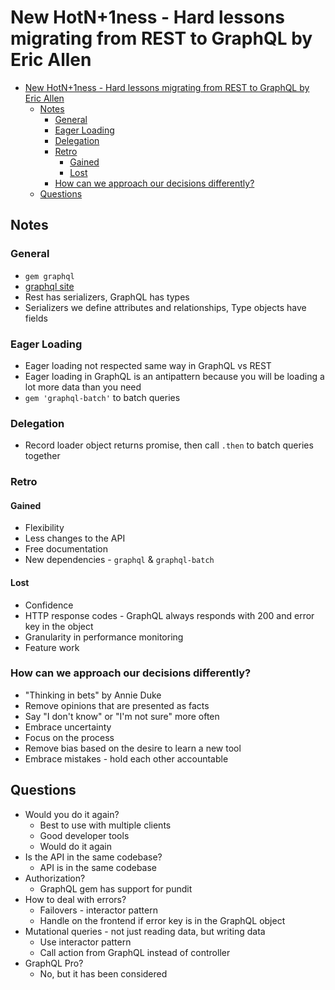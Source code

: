 # New HotN+1ness - Hard lessons migrating from REST to GraphQL by Eric Allen

- [New HotN+1ness - Hard lessons migrating from REST to GraphQL by Eric Allen](#new-hotn1ness---hard-lessons-migrating-from-rest-to-graphql-by-eric-allen)
  - [Notes](#notes)
    - [General](#general)
    - [Eager Loading](#eager-loading)
    - [Delegation](#delegation)
    - [Retro](#retro)
      - [Gained](#gained)
      - [Lost](#lost)
    - [How can we approach our decisions differently?](#how-can-we-approach-our-decisions-differently)
  - [Questions](#questions)

## Notes

### General

- `gem graphql`
- [graphql site](https://graphql.org)
- Rest has serializers, GraphQL has types
- Serializers we define attributes and relationships, Type objects have fields

### Eager Loading

- Eager loading not respected same way in GraphQL vs REST
- Eager loading in GraphQL is an antipattern because you will be loading a lot more data than you need
- `gem 'graphql-batch'` to batch queries

### Delegation

- Record loader object returns promise, then call `.then` to batch queries together

### Retro

#### Gained

- Flexibility
- Less changes to the API
- Free documentation
- New dependencies - `graphql` & `graphql-batch`

#### Lost

- Confidence
- HTTP response codes - GraphQL always responds with 200 and error key in the object
- Granularity in performance monitoring
- Feature work

### How can we approach our decisions differently?

- "Thinking in bets" by Annie Duke
- Remove opinions that are presented as facts
- Say "I don't know" or "I'm not sure" more often
- Embrace uncertainty
- Focus on the process
- Remove bias based on the desire to learn a new tool
- Embrace mistakes - hold each other accountable

## Questions

- Would you do it again?
  - Best to use with multiple clients
  - Good developer tools
  - Would do it again
- Is the API in the same codebase?
  - API is in the same codebase
- Authorization?
  - GraphQL gem has support for pundit
- How to deal with errors?
  - Failovers - interactor pattern
  - Handle on the frontend if error key is in the GraphQL object
- Mutational queries - not just reading data, but writing data
  - Use interactor pattern
  - Call action from GraphQL instead of controller
- GraphQL Pro?
  - No, but it has been considered
